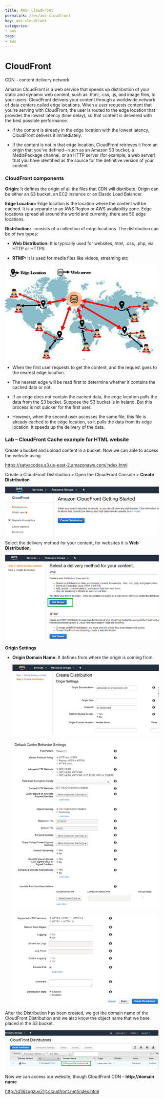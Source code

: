 ```yaml
---
title: AWS- CloudFront
permalink: /aws/aws-cloudfront
key: aws-cloudfront
categories:
- aws
tags:
- aws
---
```



CloudFront
==========

CDN – content delivery network

Amazon CloudFront is a web service that speeds up distribution of your static
and dynamic web content, such as .html, .css, .js, and image files, to your
users. CloudFront delivers your content through a worldwide network of data
centers called edge locations. When a user requests content that you're serving
with CloudFront, the user is routed to the edge location that provides the
lowest latency (time delay), so that content is delivered with the best possible
performance.

-   If the content is already in the edge location with the lowest latency,
    CloudFront delivers it immediately.

-   If the content is not in that edge location, CloudFront retrieves it from an
    origin that you've defined—such as an Amazon S3 bucket, a MediaPackage
    channel, or an HTTP server (for example, a web server) that you have
    identified as the source for the definitive version of your content

### CloudFront components

**Origin:** It defines the origin of all the files that CDN will distribute.
Origin can be either an S3 bucket, an EC2 instance or an Elastic Load Balancer.

**Edge Location:** Edge location is the location where the content will be
cached. It is a separate to an AWS Region or AWS availability zone. Edge
locations spread all around the world and currently, there are 50 edge
locations.

**Distribution:**  consists of a collection of edge locations. The distribution
can be of two types:

-   **Web Distribution:** It is typically used for websites, html, .css, .php,
    via HTTP or HTTPS

-   **RTMP:** It is used for media files like videos, streaming etc

![](media/cbb2f1342dc7ad44e1c663e229eb2966.png)

-   When the first user requests to get the content, and the request goes to the
    nearest edge location.

-   The nearest edge will be read first to determine whether it contains the
    cached data or not.

-   If an edge does not contain the cached data, the edge location pulls the
    data from the S3 bucket. Suppose the S3 bucket is in Ireland. But this
    process is not quicker for the first user.

-   However, when the second user accesses the same file, this file is already
    cached to the edge location, so it pulls the data from its edge location. It
    speeds up the delivery of the data.

### Lab – CloudFront Cache example for HTML website

Create a bucket and upload content in a bucket. Now we can able to access the
website using

<https://satyacodes.s3.us-east-2.amazonaws.com/index.html>

Create a CloudFront Distribution > Open the CloudFront Console > **Create
Distribution**

![](media/fe4dbb45a9bd57ce9b222affaefec3a8.png)

Select the delivery method for your content, for websites it is **Web
Distribution**,

![](media/a199742aaa75cb23d4766b5b49ddd631.png)

**Origin Settings**

-   **Origin Domain Name:** It defines from where the origin is coming from.

    ![](media/532c88c9d305ff3e48f420d5952db6db.png)

    ![](media/1d2670fae8e441ee98f4e17959e0375c.png)

    ![](media/6f6526075e02a1bc70e45982980d786b.png)

After the Distribution has been created, we get the domain name of the
CloudFront Distribution and we also know the object name that we have placed in
the S3 bucket.

![](media/ad5dbf1b9e9dae04f9a478753a590453.png)

Now we can access our website, though CloudFront CDN – **http://domain
name<file-name>**

<http://d1l6zugzuy21jt.cloudfront.net/index.html>
